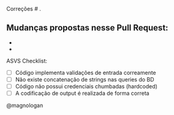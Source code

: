 Correções # .

Mudanças propostas nesse Pull Request: 
-
-
-


ASVS Checklist: 

- [ ] Código implementa validações de entrada correamente
- [ ] Não existe concatenação de strings nas queries do BD
- [ ] Código não possui credenciais chumbadas (hardcoded)
- [ ] A codificação de output é realizada de forma correta

@magnologan 


